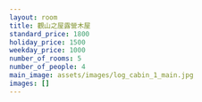 ```yaml
---
layout: room
title: 觀山之屋露營木屋
standard_price: 1800
holiday_price: 1500
weekday_price: 1000
number_of_rooms: 5
number_of_people: 4
main_image: assets/images/log_cabin_1_main.jpg
images: []
---
```

